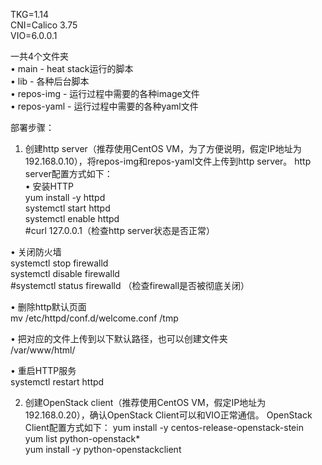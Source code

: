 TKG=1.14  
CNI=Calico 3.75  
VIO=6.0.0.1  

一共4个文件夹  
•	main  - heat stack运行的脚本  
•	lib  - 各种后台脚本  
•	repos-img  - 运行过程中需要的各种image文件  
•	repos-yaml  - 运行过程中需要的各种yaml文件  

部署步骤：
1.	创建http server（推荐使用CentOS VM，为了方便说明，假定IP地址为192.168.0.10），将repos-img和repos-yaml文件上传到http server。
http server配置方式如下：  
•	安装HTTP  
yum install -y httpd  
systemctl start httpd  
systemctl enable httpd  
#curl 127.0.0.1（检查http server状态是否正常）  
  
•	关闭防火墙  
systemctl stop firewalld  
systemctl disable firewalld  
#systemctl status firewalld （检查firewall是否被彻底关闭）  
  
•	删除http默认页面  
mv /etc/httpd/conf.d/welcome.conf /tmp  

•	把对应的文件上传到以下默认路径，也可以创建文件夹  
/var/www/html/  
  
•	重启HTTP服务  
systemctl restart httpd  
  
  
2.	创建OpenStack client（推荐使用CentOS VM，假定IP地址为192.168.0.20），确认OpenStack Client可以和VIO正常通信。
OpenStack Client配置方式如下：
yum install -y centos-release-openstack-stein  
yum list python-openstack*  
yum install -y python-openstackclient  



